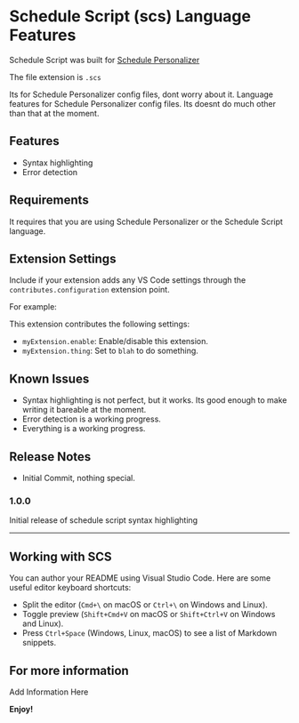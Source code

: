 # Schedule Script (scs) Language Features

Schedule Script was built for [Schedule Personalizer](https://github.com/insberr/)

The file extension is `.scs`

Its for Schedule Personalizer config files, dont worry about it. Language features for Schedule Personalizer config files. Its doesnt do much other than that at the moment.

## Features

- Syntax highlighting
- Error detection

## Requirements

It requires that you are using Schedule Personalizer or the Schedule Script language.

## Extension Settings

Include if your extension adds any VS Code settings through the `contributes.configuration` extension point.

For example:

This extension contributes the following settings:

- `myExtension.enable`: Enable/disable this extension.
- `myExtension.thing`: Set to `blah` to do something.

## Known Issues

- Syntax highlighting is not perfect, but it works. Its good enough to make writing it bareable at the moment.
- Error detection is a working progress.
- Everything is a working progress.

## Release Notes

- Initial Commit, nothing special.

### 1.0.0

Initial release of schedule script syntax highlighting

---

## Working with SCS


You can author your README using Visual Studio Code. Here are some useful editor keyboard shortcuts:

- Split the editor (`Cmd+\` on macOS or `Ctrl+\` on Windows and Linux).
- Toggle preview (`Shift+Cmd+V` on macOS or `Shift+Ctrl+V` on Windows and Linux).
- Press `Ctrl+Space` (Windows, Linux, macOS) to see a list of Markdown snippets.

## For more information

Add Information Here

**Enjoy!**
